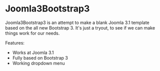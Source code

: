 Joomla3Bootstrap3
=================

Joomla3Bootstrap3 is an attempt to make a blank Joomla 3.1 template based on the all new Bootstrap 3. It's just a tryout, to see if we can make things work for our needs. 

Features:
- Works at Joomla 3.1
- Fully based on Bootstrap 3
- Working dropdown menu
